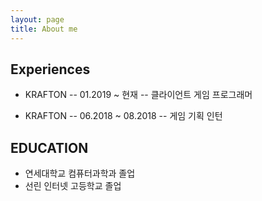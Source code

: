 ```yaml
---
layout: page
title: About me
---
```

## Experiences
- KRAFTON 
-- 01.2019 ~ 현재
-- 클라이언트 게임 프로그래머

- KRAFTON
-- 06.2018 ~ 08.2018
-- 게임 기획 인턴

## EDUCATION
- 연세대학교 컴퓨터과학과 졸업
- 선린 인터넷 고등학교 졸업